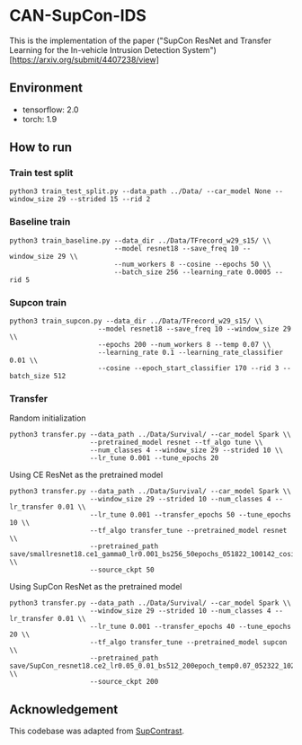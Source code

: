 # CAN-SupCon-IDS

This is the implementation of the paper ("SupCon ResNet and Transfer Learning for the In-vehicle Intrusion Detection System")[https://arxiv.org/submit/4407238/view]

## Environment 

- tensorflow: 2.0
- torch: 1.9

## How to run

### Train test split

```
python3 train_test_split.py --data_path ../Data/ --car_model None --window_size 29 --strided 15 --rid 2
```

### Baseline train

```
python3 train_baseline.py --data_dir ../Data/TFrecord_w29_s15/ \\
                          --model resnet18 --save_freq 10 --window_size 29 \\
                          --num_workers 8 --cosine --epochs 50 \\
                          --batch_size 256 --learning_rate 0.0005 --rid 5
```

### Supcon train

```
python3 train_supcon.py --data_dir ../Data/TFrecord_w29_s15/ \\
                      --model resnet18 --save_freq 10 --window_size 29 \\
                      --epochs 200 --num_workers 8 --temp 0.07 \\
                      --learning_rate 0.1 --learning_rate_classifier 0.01 \\
                      --cosine --epoch_start_classifier 170 --rid 3 --batch_size 512
```

### Transfer

Random initialization

```
python3 transfer.py --data_path ../Data/Survival/ --car_model Spark \\
                    --pretrained_model resnet --tf_algo tune \\
                    --num_classes 4 --window_size 29 --strided 10 \\
                    --lr_tune 0.001 --tune_epochs 20
```

Using CE ResNet as the pretrained model

```
python3 transfer.py --data_path ../Data/Survival/ --car_model Spark \\
                    --window_size 29 --strided 10 --num_classes 4 --lr_transfer 0.01 \\
                    --lr_tune 0.001 --transfer_epochs 50 --tune_epochs 10 \\
                    --tf_algo transfer_tune --pretrained_model resnet \\
                    --pretrained_path save/smallresnet18.ce1_gamma0_lr0.001_bs256_50epochs_051822_100142_cosine/models/ \\
                    --source_ckpt 50
```

Using SupCon ResNet as the pretrained model

```
python3 transfer.py --data_path ../Data/Survival/ --car_model Spark \\
                    --window_size 29 --strided 10 --num_classes 4 --lr_transfer 0.01 \\
                    --lr_tune 0.001 --transfer_epochs 40 --tune_epochs 20 \\
                    --tf_algo transfer_tune --pretrained_model supcon \\
                    --pretrained_path save/SupCon_resnet18.ce2_lr0.05_0.01_bs512_200epoch_temp0.07_052322_102305_cosine_warm/models/ \\
                    --source_ckpt 200
```

## Acknowledgement

This codebase was adapted from [SupContrast](https://github.com/HobbitLong/SupContrast).
